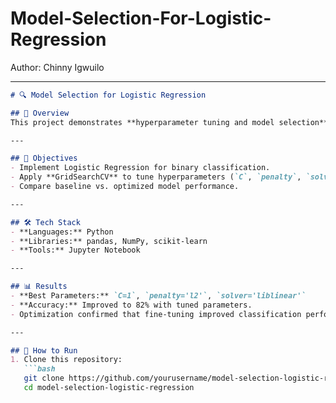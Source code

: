 # Model-Selection-For-Logistic-Regression
Author: Chinny Igwuilo


---

```markdown
# 🔍 Model Selection for Logistic Regression  

## 📌 Overview  
This project demonstrates **hyperparameter tuning and model selection** for Logistic Regression using **GridSearchCV**. The objective was to identify the best parameters to maximize performance on a binary classification task.  

---

## 🎯 Objectives  
- Implement Logistic Regression for binary classification.  
- Apply **GridSearchCV** to tune hyperparameters (`C`, `penalty`, `solver`).  
- Compare baseline vs. optimized model performance.  

---

## 🛠 Tech Stack  
- **Languages:** Python  
- **Libraries:** pandas, NumPy, scikit-learn  
- **Tools:** Jupyter Notebook  

---

## 📊 Results  
- **Best Parameters:** `C=1`, `penalty='l2'`, `solver='liblinear'`  
- **Accuracy:** Improved to 82% with tuned parameters.  
- Optimization confirmed that fine-tuning improved classification performance.

---

## 🚀 How to Run  
1. Clone this repository:  
   ```bash
   git clone https://github.com/yourusername/model-selection-logistic-regression.git
   cd model-selection-logistic-regression
